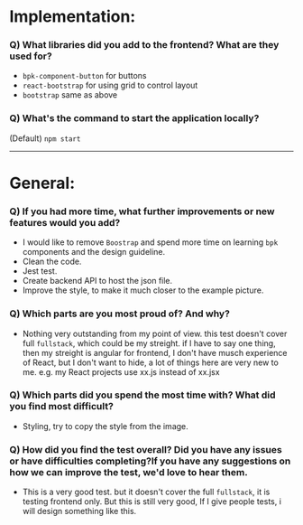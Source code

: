 # Implementation:

### Q) What libraries did you add to the frontend? What are they used for?
- `bpk-component-button`  for buttons
- `react-bootstrap`  for using grid to control layout
- `bootstrap` same as above

### Q) What's the command to start the application locally?

(Default) `npm start`

---

# General:

### Q) If you had more time, what further improvements or new features would you add?
- I would like to remove `Boostrap` and spend more time on learning `bpk` components and the design guideline.
- Clean the code.
- Jest test.
- Create backend API to host the json file.
- Improve the style, to make it much closer to the example picture.

### Q) Which parts are you most proud of? And why?
- Nothing very outstanding from my point of view. this test doesn't cover full `fullstack`, which could be my streight. if I have to say one thing, then my streight is angular for frontend, I don't have musch experience of React, but I don't want to hide, a lot of things here are very new to me. e.g. my React projects use xx.js instead of xx.jsx

### Q) Which parts did you spend the most time with? What did you find most difficult?
- Styling, try to copy the style from the image.

### Q) How did you find the test overall? Did you have any issues or have difficulties completing?If you have any suggestions on how we can improve the test, we'd love to hear them.
- This is a very good test. but it doesn't cover the full `fullstack`, it is testing frontend only. But this is still very good, If I give people tests, i will design something like this.